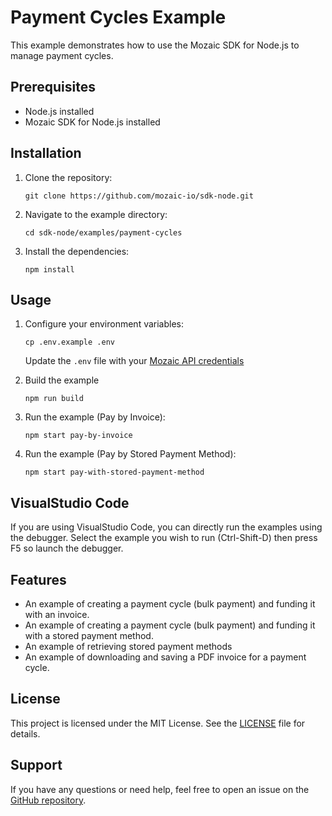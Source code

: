# Payment Cycles Example

This example demonstrates how to use the Mozaic SDK for Node.js to manage payment cycles.

## Prerequisites

- Node.js installed
- Mozaic SDK for Node.js installed

## Installation

1. Clone the repository:
    ```
    git clone https://github.com/mozaic-io/sdk-node.git
    ```
2. Navigate to the example directory:
    ```
    cd sdk-node/examples/payment-cycles
    ```
3. Install the dependencies:
    ```
    npm install
    ```

## Usage

1. Configure your environment variables:
    ```
    cp .env.example .env
    ```
    Update the `.env` file with your [Mozaic API credentials](https://app.sandbox.mozaic.io/account/api-keys)

2. Build the example
    ```
    npm run build
    ```

3. Run the example (Pay by Invoice):
    ```
    npm start pay-by-invoice
    ```

4. Run the example (Pay by Stored Payment Method):
    ```
    npm start pay-with-stored-payment-method
    ```

## VisualStudio Code

If you are using VisualStudio Code, you can directly run the examples using the debugger. Select
the example you wish to run (Ctrl-Shift-D) then press F5 so launch the debugger.

## Features

- An example of creating a payment cycle (bulk payment) and funding it with an invoice.
- An example of creating a payment cycle (bulk payment) and funding it with a stored payment method.
- An example of retrieving stored payment methods
- An example of downloading and saving a PDF invoice for a payment cycle.

## License

This project is licensed under the MIT License. See the [LICENSE](../../LICENSE.md) file for details.

## Support

If you have any questions or need help, feel free to open an issue on the [GitHub repository](https://github.com/mozaic-io/sdk-node/issues).
